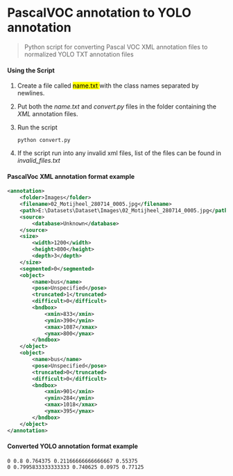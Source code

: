 # PascalVOC annotation to YOLO annotation

> Python script for converting Pascal VOC XML annotation files to normalized YOLO TXT annotation files 



#### Using the Script

1.  Create a file called <mark>name.txt </mark> with the class names separated by newlines.

2. Put both the  *name.txt* and  *convert.py* files in the folder containing the *XML* annotation files.

3. Run the script

   ```
   python convert.py
   ```
3. If the script run into any invalid xml files, list of the files can be found in *invalid_files.txt*
   

#### PascalVoc XML annotation format example

```xml
<annotation>
	<folder>Images</folder>
	<filename>02_Motijheel_280714_0005.jpg</filename>
	<path>E:\Datasets\Dataset\Images\02_Motijheel_280714_0005.jpg</path>
	<source>
		<database>Unknown</database>
	</source>
	<size>
		<width>1200</width>
		<height>800</height>
		<depth>3</depth>
	</size>
	<segmented>0</segmented>
	<object>
		<name>bus</name>
		<pose>Unspecified</pose>
		<truncated>1</truncated>
		<difficult>0</difficult>
		<bndbox>
			<xmin>833</xmin>
			<ymin>390</ymin>
			<xmax>1087</xmax>
			<ymax>800</ymax>
		</bndbox>
	</object>
	<object>
		<name>bus</name>
		<pose>Unspecified</pose>
		<truncated>0</truncated>
		<difficult>0</difficult>
		<bndbox>
			<xmin>901</xmin>
			<ymin>284</ymin>
			<xmax>1018</xmax>
			<ymax>395</ymax>
		</bndbox>
	</object>
</annotation>

```



#### Converted YOLO annotation format example

```
0 0.8 0.764375 0.21166666666666667 0.55375
0 0.7995833333333333 0.740625 0.0975 0.77125
```

